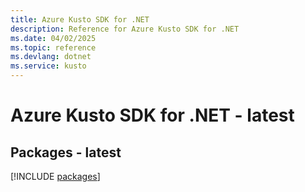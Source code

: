 ```yaml
---
title: Azure Kusto SDK for .NET
description: Reference for Azure Kusto SDK for .NET
ms.date: 04/02/2025
ms.topic: reference
ms.devlang: dotnet
ms.service: kusto
---
```

# Azure Kusto SDK for .NET - latest
## Packages - latest
[!INCLUDE [packages](kusto-index.md)]